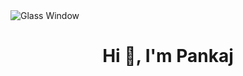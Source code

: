 <img src="https://static.scientificamerican.com/sciam/cache/file/67DD2BDA-2603-4D2D-B24E99CBC6E9ACB0_source.jpg?w=590&h=800&B1A2274B-E1C1-463B-91F9C6F759B8ED45" style="object-fit: contain;"  alt="Glass Window">

<h1 align="center">Hi 👋, I'm Pankaj</h1>
<!--
**pnkjsyngh/pnkjsyngh** is a ✨ _special_ ✨ repository because its `README.md` (this file) appears on your GitHub profile.

Here are some ideas to get you started:

- 🔭 I’m currently working on ...
- 🌱 I’m currently learning ...
- 👯 I’m looking to collaborate on ...
- 🤔 I’m looking for help with ...
- 💬 Ask me about ...
- 📫 How to reach me: ...
- 😄 Pronouns: ...
- ⚡ Fun fact: ...
-->
